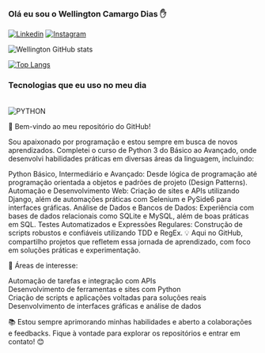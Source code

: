 ### Olá eu sou o Wellington Camargo Dias ✋

[![Linkedin](https://img.shields.io/badge/LinkedIn-0077B5?style=for-the-badge&logo=linkedin&logoColor=white)](www.linkedin.com/in/wellington-camargo-dias-56341469)
[![Instagram](https://img.shields.io/badge/Instagram-E4405F?style=for-the-badge&logo=instagram&logoColor=white)](INSIRA_SEU_INSTAGRAM_AQUI)

![Wellington GitHub stats](https://github-readme-stats.vercel.app/api?username=WellingtonCamargoDias0911&show_icons=true&theme=radical)

[![Top Langs](https://github-readme-stats.vercel.app/api/top-langs/?username=WellingtonCamargoDias0911)](https://github.com/anuraghazra/github-readme-stats)

### Tecnologias que eu uso no meu dia

<div style="display: inline_block"><br/>
    <img align="center" alt="PYTHON" src="https://img.shields.io/badge/Python-3776AB?style=for-the-badge&logo=python&logoColor=white" />
</div>

👋 Bem-vindo ao meu repositório do GitHub!

Sou apaixonado por programação e estou sempre em busca de novos aprendizados. Completei o curso de Python 3 do Básico ao Avançado, onde desenvolvi habilidades práticas em diversas áreas da linguagem, incluindo:

Python Básico, Intermediário e Avançado: Desde lógica de programação até programação orientada a objetos e padrões de projeto (Design Patterns).
Automação e Desenvolvimento Web: Criação de sites e APIs utilizando Django, além de automações práticas com Selenium e PySide6 para interfaces gráficas.
Análise de Dados e Bancos de Dados: Experiência com bases de dados relacionais como SQLite e MySQL, além de boas práticas em SQL.
Testes Automatizados e Expressões Regulares: Construção de scripts robustos e confiáveis utilizando TDD e RegEx.
💡 Aqui no GitHub, compartilho projetos que refletem essa jornada de aprendizado, com foco em soluções práticas e experimentação.

🚀 Áreas de interesse:

Automação de tarefas e integração com APIs  
Desenvolvimento de ferramentas e sites com Python  
Criação de scripts e aplicações voltadas para soluções reais  
Desenvolvimento de interfaces gráficas e análise de dados  

📚 Estou sempre aprimorando minhas habilidades e aberto a colaborações e feedbacks. Fique à vontade para explorar os repositórios e entrar em contato! 😊
